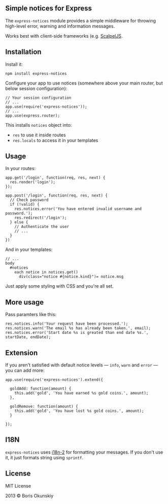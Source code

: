 ## Simple notices for Express

The `express-notices` module provides a simple middleware for throwing high-level error, warning and information messages.

Works best with client-side frameworks (e.g. [ScalpelJS](http://inca.github.io/scalpeljs).

## Installation

Install it:

```
npm install express-notices
```

Configure your app to use notices (somewhere above your main router, but below session configuration):

```
// Your session configuration
// ...
app.use(require('express-notices'));
// ...
app.use(express.router);
```

This installs `notices` object into:

  * `res` to use it inside routes
  * `res.locals` to access it in your templates

## Usage

In your routes:

```
app.get('/login', function(req, res, next) {
  res.render('login');
});

app.post('/login', function(req, res, next) {
  // Check password
  if (!valid) {
    res.notices.error('You have entered invalid username and password.');
    res.redirect('/login');
  } else {
    // Authenticate the user
    // ...
  }
})
```

And in your templates:

```
// ...
body
  #notices
    each notice in notices.get()
      div(class="notice #{notice.kind}")= notice.msg
```

Just apply some styling with CSS and you're all set.

## More usage

Pass paramters like this:

```
res.notices.info('Your request have been processed.');
res.notices.warn('The email %s has already been taken.', email);
res.notices.error('Start date %s is greated than end date %s.', startDate, endDate);
```

## Extension

If you aren't satisfied with default notice levels — `info`, `warn` and `error` — you can add more:

```
app.use(require('express-notices').extend({

  goldAdd: function(amount) {
    this.add('gold', 'You have earned %s gold coins.', amount);
  },

  goldRemove: function(amount) {
    this.add('gold', 'You have lost %s gold coins.', amount);
  }

});
```

## I18N

`express-notices` uses [i18n-2](https://github.com/jeresig/i18n-node-2) for formatting your messages. If you don't use it, it just formats string using `sprintf`.

## License

MIT License

2013 © Boris Okunskiy